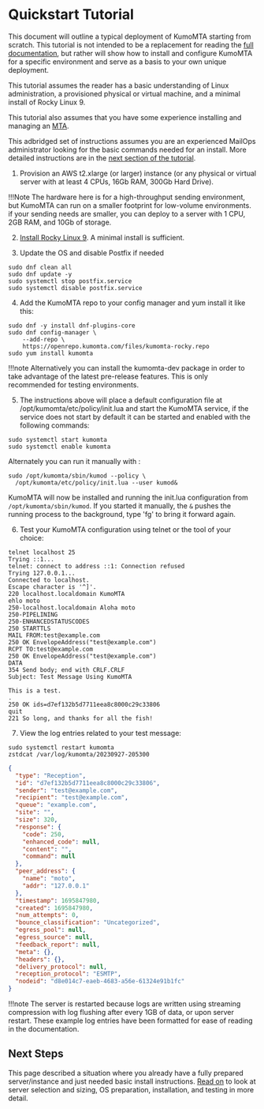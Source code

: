# Quickstart Tutorial
This document will outline a typical deployment of KumoMTA starting from scratch. This tutorial is not intended to be a replacement for reading the [full documentation](../index.md), but rather will show how to install and configure KumoMTA for a specific environment and serve as a basis to your own unique deployment.

This tutorial assumes the reader has a basic understanding of Linux administration, a provisioned physical or virtual machine, and a minimal install of Rocky Linux 9.

This tutorial also assumes that you have some experience installing and managing an [MTA](https://en.wikipedia.org/wiki/Message_transfer_agent).

This adbridged set of instructions assumes you are an experienced MailOps administrator looking for the basic commands needed for an install. More detailed instructions are in the [next section of the tutorial](./server_environment.md).

1) Provision an AWS t2.xlarge (or larger) instance (or any physical or virtual server with at least 4 CPUs, 16Gb RAM, 300Gb Hard Drive).

!!!Note
    The hardware here is for a high-throughput sending environment, but KumoMTA can run on a smaller footprint for low-volume environments. if your sending needs are smaller, you can deploy to a server with 1 CPU, 2GB RAM, and 10Gb of storage.

2) [Install Rocky Linux 9](https://docs.rockylinux.org/guides/installation/). A minimal install is sufficient.

3) Update the OS and disable Postfix if needed

```console
sudo dnf clean all
sudo dnf update -y
sudo systemctl stop postfix.service
sudo systemctl disable postfix.service
```

4) Add the KumoMTA repo to your config manager and yum install it like this:

```console
sudo dnf -y install dnf-plugins-core
sudo dnf config-manager \
    --add-repo \
    https://openrepo.kumomta.com/files/kumomta-rocky.repo
sudo yum install kumomta
```

!!!note
    Alternatively you can install the kumomta-dev package in order to take advantage of the latest pre-release features. This is only recommended for testing environments.


5) The instructions above will place a default configuration file at /opt/kumomta/etc/policy/init.lua and start the KumoMTA service, if the service does not start by default it can be started and enabled with the following commands:

```console
sudo systemctl start kumomta
sudo systemctl enable kumomta
```

Alternately you can run it manually with :
```console
sudo /opt/kumomta/sbin/kumod --policy \
  /opt/kumomta/etc/policy/init.lua --user kumod&
```

KumoMTA will now be installed and running the init.lua configuration from `/opt/kumomta/sbin/kumod`.  If you started it manually, the `&` pushes the running process to the background, type 'fg' to bring it forward again.

6) Test your KumoMTA configuration using telnet or the tool of your choice:

```console
telnet localhost 25
Trying ::1...
telnet: connect to address ::1: Connection refused
Trying 127.0.0.1...
Connected to localhost.
Escape character is '^]'.
220 localhost.localdomain KumoMTA
ehlo moto
250-localhost.localdomain Aloha moto
250-PIPELINING
250-ENHANCEDSTATUSCODES
250 STARTTLS
MAIL FROM:test@example.com
250 OK EnvelopeAddress("test@example.com")
RCPT TO:test@example.com
250 OK EnvelopeAddress("test@example.com")
DATA
354 Send body; end with CRLF.CRLF
Subject: Test Message Using KumoMTA

This is a test.
.
250 OK ids=d7ef132b5d7711eea8c8000c29c33806
quit
221 So long, and thanks for all the fish!
```

7) View the log entries related to your test message:

```console
sudo systemctl restart kumomta
zstdcat /var/log/kumomta/20230927-205300
```

```json
{
  "type": "Reception",
  "id": "d7ef132b5d7711eea8c8000c29c33806",
  "sender": "test@example.com",
  "recipient": "test@example.com",
  "queue": "example.com",
  "site": "",
  "size": 320,
  "response": {
    "code": 250,
    "enhanced_code": null,
    "content": "",
    "command": null
  },
  "peer_address": {
    "name": "moto",
    "addr": "127.0.0.1"
  },
  "timestamp": 1695847980,
  "created": 1695847980,
  "num_attempts": 0,
  "bounce_classification": "Uncategorized",
  "egress_pool": null,
  "egress_source": null,
  "feedback_report": null,
  "meta": {},
  "headers": {},
  "delivery_protocol": null,
  "reception_protocol": "ESMTP",
  "nodeid": "d8e014c7-eaeb-4683-a56e-61324e91b1fc"
}
```

!!!note
    The server is restarted because logs are written using streaming compression with log flushing after every 1GB of data, or upon server restart. These example log entries have been formatted for ease of reading in the documentation.

## Next Steps
This page described a situation where you already have a fully prepared server/instance and just needed basic install instructions. [Read on](./server_environment.md) to look at server selection and sizing, OS preparation, installation, and testing in more detail.
